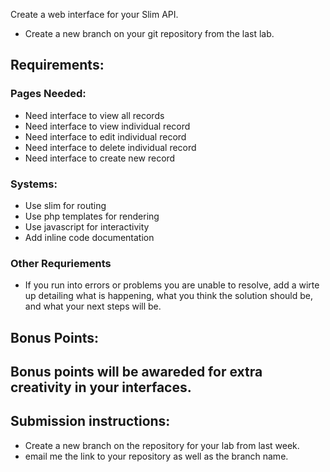 Create a web interface for your Slim API.
* Create a new branch on your git repository from the last lab.
## Requirements:
### Pages Needed:
* Need interface to view all records
* Need interface to view individual record
* Need interface to edit individual record
* Need interface to delete individual record
* Need interface to create new record

### Systems:
* Use slim for routing
* Use php templates for rendering
* Use javascript for interactivity
* Add inline code documentation

### Other Requriements
* If you run into errors or problems you are unable to resolve, add a wirte up detailing what is happening, what you think the solution should be, and what your next steps will be.

## Bonus Points:
Bonus points will be awareded for extra creativity in your interfaces.
---
## Submission instructions:
* Create a new branch on the repository for your lab from last week.
* email me the link to your repository as well as the branch name.

